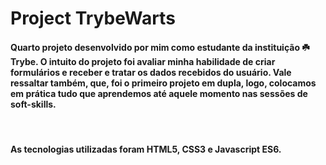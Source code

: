# Project TrybeWarts

#### Quarto projeto desenvolvido por mim como estudante da instituição ☘️Trybe. O intuito do projeto foi avaliar minha habilidade de criar formulários e receber e tratar os dados recebidos do usuário. Vale ressaltar também, que, foi o primeiro projeto em dupla, logo, colocamos em prática tudo que aprendemos até aquele momento nas sessões de soft-skills.
<br>

#### As tecnologias utilizadas foram HTML5, CSS3 e Javascript ES6.
